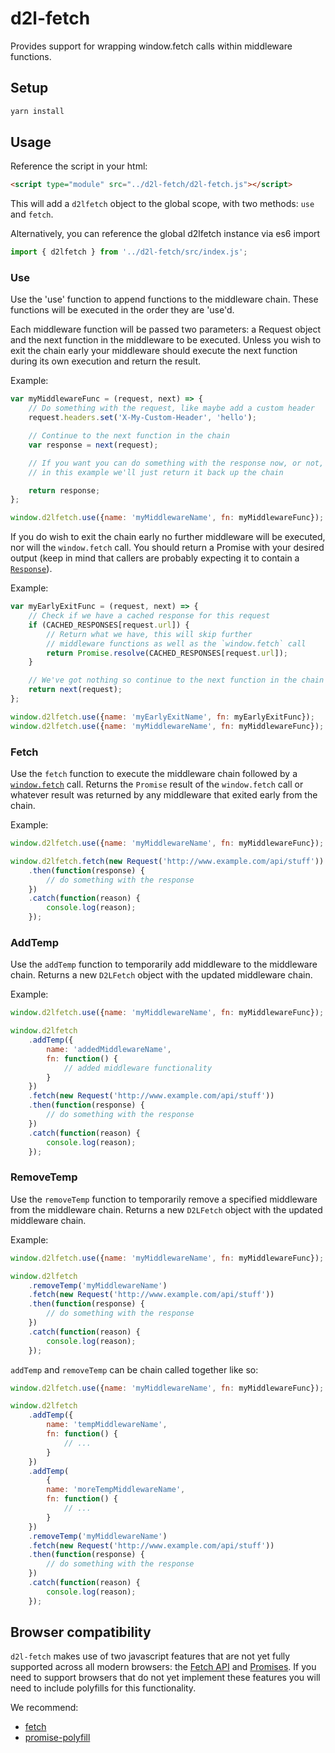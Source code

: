 # d2l-fetch
Provides support for wrapping window.fetch calls within middleware functions.

## Setup

```sh
yarn install
```

## Usage

Reference the script in your html:

```html
<script type="module" src="../d2l-fetch/d2l-fetch.js"></script>
```

This will add a `d2lfetch` object to the global scope, with two methods: `use` and `fetch`.

Alternatively, you can reference the global d2lfetch instance via es6 import

```javascript
import { d2lfetch } from '../d2l-fetch/src/index.js';
```

### Use

Use the 'use' function to append functions to the middleware chain. These functions will be executed in the order they are 'use'd.

Each middleware function will be passed two parameters: a Request object and the next function in the middleware to be executed. Unless
you wish to exit the chain early your middleware should execute the next function during its own execution and return the result.

Example:

```js
var myMiddlewareFunc = (request, next) => {
	// Do something with the request, like maybe add a custom header
	request.headers.set('X-My-Custom-Header', 'hello');

	// Continue to the next function in the chain
	var response = next(request);

	// If you want you can do something with the response now, or not, up to you
	// in this example we'll just return it back up the chain

	return response;
};

window.d2lfetch.use({name: 'myMiddlewareName', fn: myMiddlewareFunc});
```

If you do wish to exit the chain early no further middleware will be executed, nor will the `window.fetch` call. You should return a Promise with
your desired output (keep in mind that callers are probably expecting it to contain a [`Response`](https://developer.mozilla.org/en-US/docs/Web/API/Response)).

Example:

```js
var myEarlyExitFunc = (request, next) => {
	// Check if we have a cached response for this request
	if (CACHED_RESPONSES[request.url]) {
		// Return what we have, this will skip further
		// middleware functions as well as the `window.fetch` call
		return Promise.resolve(CACHED_RESPONSES[request.url]);
	}

	// We've got nothing so continue to the next function in the chain
	return next(request);
};

window.d2lfetch.use({name: 'myEarlyExitName', fn: myEarlyExitFunc});
window.d2lfetch.use({name: 'myMiddlewareName', fn: myMiddlewareFunc}); // this may never get called
```

### Fetch

Use the `fetch` function to execute the middleware chain followed by a [`window.fetch`](https://developer.mozilla.org/en-US/docs/Web/API/Fetch_API) call. Returns the `Promise` result of the `window.fetch` call or whatever result was returned by any middleware that exited early from the chain.

Example:

```js
window.d2lfetch.use({name: 'myMiddlewareName', fn: myMiddlewareFunc});

window.d2lfetch.fetch(new Request('http://www.example.com/api/stuff'))
	.then(function(response) {
		// do something with the response
	})
	.catch(function(reason) {
		console.log(reason);
	});
```

### AddTemp

Use the `addTemp` function to temporarily add middleware to the middleware chain. Returns a new `D2LFetch` object with the updated middleware chain.

Example:

```js
window.d2lfetch.use({name: 'myMiddlewareName', fn: myMiddlewareFunc});

window.d2lfetch
	.addTemp({
		name: 'addedMiddlewareName',
		fn: function() {
			// added middleware functionality
		}
	})
	.fetch(new Request('http://www.example.com/api/stuff'))
	.then(function(response) {
		// do something with the response
	})
	.catch(function(reason) {
		console.log(reason);
	});
```

### RemoveTemp

Use the `removeTemp` function to temporarily remove a specified middleware from the middleware chain. Returns a new `D2LFetch` object with the updated middleware chain.

Example:

```js
window.d2lfetch.use({name: 'myMiddlewareName', fn: myMiddlewareFunc});

window.d2lfetch
	.removeTemp('myMiddlewareName')
	.fetch(new Request('http://www.example.com/api/stuff'))
	.then(function(response) {
		// do something with the response
	})
	.catch(function(reason) {
		console.log(reason);
	});
```

`addTemp` and `removeTemp` can be chain called together like so:

```js
window.d2lfetch.use({name: 'myMiddlewareName', fn: myMiddlewareFunc});

window.d2lfetch
	.addTemp({
		name: 'tempMiddlewareName',
		fn: function() {
			// ...
		}
	})
	.addTemp(
		{
		name: 'moreTempMiddlewareName',
		fn: function() {
			// ...
		}
	})
	.removeTemp('myMiddlewareName')
	.fetch(new Request('http://www.example.com/api/stuff'))
	.then(function(response) {
		// do something with the response
	})
	.catch(function(reason) {
		console.log(reason);
	});
```

## Browser compatibility

`d2l-fetch` makes use of two javascript features that are not yet fully supported across all modern browsers: the [Fetch API](https://developer.mozilla.org/en-US/docs/Web/API/Fetch_API) and [Promises](https://developer.mozilla.org/en/docs/Web/JavaScript/Reference/Global_Objects/Promise). If you need to support browsers that do not yet implement these features you will need to include polyfills for this functionality.

We recommend:

* [fetch](https://github.com/github/fetch)
* [promise-polyfill](https://github.com/PolymerLabs/promise-polyfill/)
